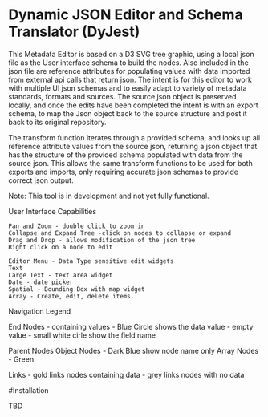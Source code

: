 # Dynamic JSON Editor and Schema Translator (DyJest)

This Metadata Editor is based on a D3 SVG tree graphic, using a local json file as the User interface schema to build the nodes. Also included in the json file are reference attributes for populating values with data imported from external api calls that return json.  The intent is for this editor to work with multiple UI json schemas and to easily adapt to variety of metadata standards, formats and sources.  The source json object is preserved locally, and once the edits have been completed the intent is with an export schema, to map the Json object back to the source structure and post it back to its original repository.

The transform function iterates through a provided schema, and looks up all reference attribute values from the source json, returning a json object that has the structure of the provided schema populated with data from the source json. This allows the same transform functions to be used for both exports and imports, only requiring accurate json schemas to provide correct json output.

Note: This tool is in development and not yet fully functional.

User Interface Capabilities

    Pan and Zoom - double click to zoom in 
    Collapse and Expand Tree -click on nodes to collapse or expand
    Drag and Drop - allows modification of the json tree
    Right click on a node to edit

    Editor Menu - Data Type sensitive edit widgets
	Text 
	Large Text - text area widget
	Date - date picker
	Spatial - Bounding Box with map widget
	Array - Create, edit, delete items.

Navigation Legend

  End Nodes - containing values - Blue Circle shows the data value
            - empty value - small white cirle show the field name

   Parent Nodes  Object Nodes - Dark Blue show node name only
                 Array Nodes - Green 
  
  Links - gold links nodes containing data
        - grey links nodes with no data

#Installation

TBD




 
 
